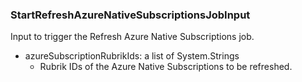 ### StartRefreshAzureNativeSubscriptionsJobInput
Input to trigger the Refresh Azure Native Subscriptions job.

- azureSubscriptionRubrikIds: a list of System.Strings
  - Rubrik IDs of the Azure Native Subscriptions to be refreshed.
